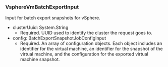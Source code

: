 ### VsphereVmBatchExportInput
Input for batch export snapshots for vSphere.

- clusterUuid: System.String
  - Required. UUID used to identify the cluster the request goes to.
- config: BatchExportSnapshotJobConfigInput
  - Required. An array of configuration objects. Each object includes an identifier for the virtual machine, an identifier for the snapshot of the virtual machine, and the configuration for the exported virtual machine snapshot.
